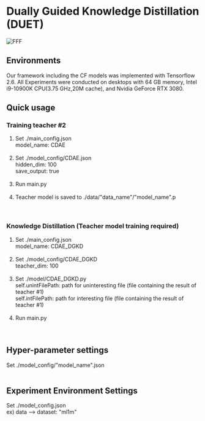 # Dually Guided Knowledge Distillation (DUET)
![FFF](https://user-images.githubusercontent.com/56680371/143531372-beadf494-1c59-4d06-b5d1-b0a0ec639059.PNG)


## Environments
Our framework including the CF models was implemented with Tensorflow 2.6.
All Experiments were conducted on desktops with 64 GB memory, Intel i9-10900K CPU(3.75 GHz,20M cache), and Nvidia GeForce RTX 3080.
</br>

## Quick usage
### Training teacher \#2
1. Set ./main_config.json<br/>
    model_name: CDAE<br/>
    <br/>
2. Set ./model_config/CDAE.json  <br/>
    hidden_dim: 100<br/>
    save_output: true<br/>
   <br/>
3. Run main.py<br/>
    <br/>
4. Teacher model is saved to ./data/"data_name"/"model_name".p<br/>
</br></br>
### Knowledge Distillation (Teacher model training required)
1. Set ./main_config.json<br/>
    model_name: CDAE_DGKD<br/>
    <br/>
2. Set ./model_config/CDAE_DGKD<br/>
    teacher_dim: 100<br/>
    <br/>
3. Set ./model/CDAE_DGKD.py<br/>
    self.unintFilePath: path for uninteresting file (file containing the result of teacher \#1)<br/>
    self.intFilePath: path for interesting file (file containing the result of teacher \#1)<br/>
    <br/>
4. Run main.py<br/>
</br></br>

## Hyper-parameter settings
Set ./model_config/"model_name".json<br/>
</br>

## Experiment Environment Settings
Set ./model_config.json<br/>
    ex) data --> dataset: "ml1m"<br/>

